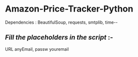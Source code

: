 # Amazon-Price-Tracker-Python
Dependencies : BeautifulSoup, requests, smtplib, time--
## *Fill the placeholders in the script* :-
URL
anyEmail, passw
youremail
